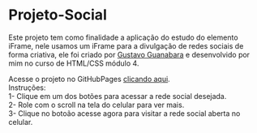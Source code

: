 # Projeto-Social

Este projeto tem como finalidade a aplicação do estudo do elemento iFrame, nele usamos um iFrame para a divulgação de redes sociais de forma criativa, ele foi criado por <a href="https://gustavoguanabara.github.io/">Gustavo Guanabara</a> e desenvolvido por mim no curso de HTML/CSS módulo 4.

Acesse o projeto no GitHubPages <a href="https://aly50n.github.io/Projeto-Social/">clicando aqui</a>.<br>
Instruções:<br>
1- Clique em um dos botões para acessar a rede social desejada.<br>
2- Role com o scroll na tela do celular para ver mais.<br>
3- Clique no botoão acesse agora para visitar a rede social aberta no celular.
